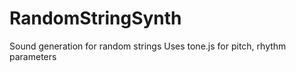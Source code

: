 # RandomStringSynth
Sound generation for random strings
Uses tone.js for pitch, rhythm parameters


